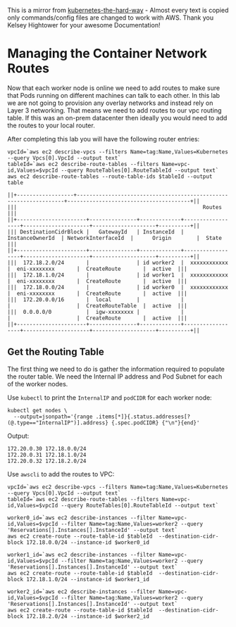 This is a mirror from [kubernetes-the-hard-way](https://github.com/kelseyhightower/kubernetes-the-hard-way) - Almost every text
is copied only commands/config files are changed to work with AWS. Thank you Kelsey Hightower for your awesome Documentation!

# Managing the Container Network Routes

Now that each worker node is online we need to add routes to make sure that Pods running on different machines can talk to each other. In this lab we are not going to provision any overlay networks and instead rely on Layer 3 networking. That means we need to add routes to our vpc routing table. If this was an on-prem datacenter then ideally you would need to add the routes to your local router.

After completing this lab you will have the following router entries:

```
vpcId=`aws ec2 describe-vpcs --filters Name=tag:Name,Values=Kubernetes --query Vpcs[0].VpcId --output text`
tableId=`aws ec2 describe-route-tables --filters Name=vpc-id,Values=$vpcId --query RouteTables[0].RouteTableId --output text`
aws ec2 describe-route-tables --route-table-ids $tableId --output table
```
```
||+------------------+------------------------------------------------------------------+---------------------------------------+||
|||                                                           Routes                                                            |||
||+----------------------+---------------+-------------+------------------+---------------------+--------------------+----------+||
||| DestinationCidrBlock |   GatewayId   | InstanceId  | InstanceOwnerId  | NetworkInterfaceId  |      Origin        |  State   |||
||+----------------------+---------------+-------------+------------------+---------------------+--------------------+----------+||
|||  172.18.2.0/24       |               | id worker2  |  xxxxxxxxxxxx    |  eni-xxxxxxxx       |  CreateRoute       |  active  |||
|||  172.18.1.0/24       |               | id worker1  |  xxxxxxxxxxxx    |  eni-xxxxxxxx       |  CreateRoute       |  active  |||
|||  172.18.0.0/24       |               | id worker0  |  xxxxxxxxxxxx    |  eni-xxxxxxxx       |  CreateRoute       |  active  |||
|||  172.20.0.0/16       |  local        |             |                  |                     |  CreateRouteTable  |  active  |||
|||  0.0.0.0/0           |  igw-xxxxxxxx |             |                  |                     |  CreateRoute       |  active  |||
||+----------------------+---------------+-------------+------------------+---------------------+--------------------+----------+||
```

## Get the Routing Table

The first thing we need to do is gather the information required to populate the router table. We need the Internal IP address and Pod Subnet for each of the worker nodes.

Use `kubectl` to print the `InternalIP` and `podCIDR` for each worker node:

```
kubectl get nodes \
  --output=jsonpath='{range .items[*]}{.status.addresses[?(@.type=="InternalIP")].address} {.spec.podCIDR} {"\n"}{end}'
```

Output:

```
172.20.0.30 172.18.0.0/24
172.20.0.31 172.18.1.0/24
172.20.0.32 172.18.2.0/24
```

Use `awscli` to add the routes to VPC:

```
vpcId=`aws ec2 describe-vpcs --filters Name=tag:Name,Values=Kubernetes --query Vpcs[0].VpcId --output text`
tableId=`aws ec2 describe-route-tables --filters Name=vpc-id,Values=$vpcId --query RouteTables[0].RouteTableId --output text`

worker0_id=`aws ec2 describe-instances --filter Name=vpc-id,Values=$vpcId --filter Name=tag:Name,Values=worker2 --query 'Reservations[].Instances[].InstanceId' --output text`
aws ec2 create-route --route-table-id $tableId  --destination-cidr-block 172.18.0.0/24 --instance-id $worker0_id

worker1_id=`aws ec2 describe-instances --filter Name=vpc-id,Values=$vpcId --filter Name=tag:Name,Values=worker2 --query 'Reservations[].Instances[].InstanceId' --output text`
aws ec2 create-route --route-table-id $tableId  --destination-cidr-block 172.18.1.0/24 --instance-id $worker1_id

worker2_id=`aws ec2 describe-instances --filter Name=vpc-id,Values=$vpcId --filter Name=tag:Name,Values=worker2 --query 'Reservations[].Instances[].InstanceId' --output text`
aws ec2 create-route --route-table-id $tableId  --destination-cidr-block 172.18.2.0/24 --instance-id $worker2_id
```
